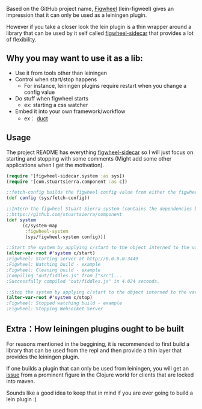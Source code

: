 Based on the GitHub project name, [Figwheel](https://github.com/bhauman/lein-figwheel) (lein-figweel) gives an impression that it can only be used as a leiningen plugin.

However if you take a closer look the lein plugin is a thin wrapper around a library that can be used by it self called [figwheel-sidecar](https://github.com/bhauman/lein-figwheel/tree/master/sidecar) that provides a lot of flexibility.

## Why you may want to use it as a lib:
- Use it from tools other than leiningen
- Control when start/stop happens
    - For instance, leiningen plugins require restart when you change a config value
- Do stuff when figwheel starts
    - ex: starting a css watcher
- Embed it into your own framework/workflow
    - ex： [duct](https://github.com/duct-framework/duct-figwheel-component/blob/master/project.clj)

## Usage
The project README has everything [figwheel-sidecar](https://github.com/bhauman/lein-figwheel/tree/master/sidecar) so I will just focus on starting and stopping with some comments (Might add some other applications when I get the motivation).

```clj
(require '[figwheel-sidecar.system :as sys])
(require '[com.stuartsierra.component :as c])

;;fetch-config builds the figwheel config value from either the figwheel.edn file or the :cljsbuild and :figwheel keys in the project.clj
(def config (sys/fetch-config))

;;Intern the figwheel Stuart Sierra system (contains the dependencies between the necessary components必要なコンポーネントの依存関係の定義) to a var
;;https://github.com/stuartsierra/component
(def system
      (c/system-map
       :figwheel-system
       (sys/figwheel-system config)))

;;Start the system by applying c/start to the object interned to the var
(alter-var-root #'system c/start)
;Figwheel: Starting server at http://0.0.0.0:3449
;Figwheel: Watching build - example
;Figwheel: Cleaning build - example
;Compiling "out/fiddles.js" from ["src"]...
;Successfully compiled "out/fiddles.js" in 4.024 seconds.

;;Stop the system by applying c/start to the object interned to the var
(alter-var-root #'system c/stop)
;Figwheel: Stopped watching build - example
;Figwheel: Stopping Websocket Server
```

## Extra：How leiningen plugins ought to be built
For reasons mentioned in the beggining, it is recommended to first build a library that can be used from the repl and then provide a thin layer that provides the leiningen plugin.

If one builds a plugin that can only be used from leiningen, you will get an [issue](https://github.com/JonyEpsilon/gorilla-repl/issues/272) from a prominent figure in the Clojure world for clients that are locked into maven.

Sounds like a good idea to keep that in mind if you are ever going to build a lein plugin :)